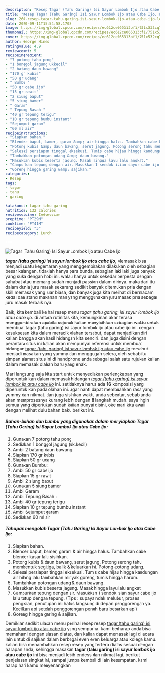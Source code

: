 ```yaml
---
description: "Resep Tagar (Tahu Garing) Isi Sayur Lombok Ijo atau Cabe Ijo, Lezat Sekali"
title: "Resep Tagar (Tahu Garing) Isi Sayur Lombok Ijo atau Cabe Ijo, Lezat Sekali"
slug: 266-resep-tagar-tahu-garing-isi-sayur-lombok-ijo-atau-cabe-ijo-lezat-sekali
date: 2020-09-11T15:54:58.170Z
image: https://img-global.cpcdn.com/recipes/ec612ce065313bf1/751x532cq70/tagar-tahu-garing-isi-sayur-lombok-ijo-atau-cabe-ijo-foto-resep-utama.jpg
thumbnail: https://img-global.cpcdn.com/recipes/ec612ce065313bf1/751x532cq70/tagar-tahu-garing-isi-sayur-lombok-ijo-atau-cabe-ijo-foto-resep-utama.jpg
cover: https://img-global.cpcdn.com/recipes/ec612ce065313bf1/751x532cq70/tagar-tahu-garing-isi-sayur-lombok-ijo-atau-cabe-ijo-foto-resep-utama.jpg
author: George Hines
ratingvalue: 4.9
reviewcount: 5
recipeingredient:
- "7 potong tahu pong"
- "1 bonggol jagung ukkecil"
- "2 batang daun bawang"
- "170 gr kubis"
- "50 gr udang"
- " Bumbu "
- "50 gr cabe ijo"
- "15 gr rawit"
- "2 siung baput"
- "5 siung bamer"
- " Garam"
- " Tepung Basah "
- "40 gr tepung terigu"
- "10 gr tepung bumbu instant"
- "Sejumput garam"
- "60 ml air"
recipeinstructions:
- "Siapkan bahan."
- "Blender baput, bamer, garam &amp; air hingga halus. Tambahkan cabe blender kasar lalu sisihkan."
- "Potong kubis &amp; daun bawang, serut jagung. Potong serong tahu membentuk segitiga, balik &amp; keluarkan isi. Potong-potong udang."
- "Selesai persiapan tinggal eksekusi. Tumis cabe hijau hingga kandungan air hilang lalu tambahkan minyak goreng, tumis hingga harum."
- "Tambahkan potongan udang &amp; daun bawang."
- "Masukkan kubis beserta jagung. Masak hingga layu lalu angkat."
- "Campurkan tepung dengan air. Masukkan 1 sendok isian sayur cabe ijo lalu tutup dengan tepung. (Tips : supaya ndak melubur, proses pengisian, penutupan ini hatus langsung di depan penggorengan ya. Kecilkan api setelah penggorengan penuh baru besarkan api)"
- "Goreng hingga garing &amp; sajikan."
categories:
- Resep
tags:
- tagar
- tahu
- garing

katakunci: tagar tahu garing 
nutrition: 132 calories
recipecuisine: Indonesian
preptime: "PT29M"
cooktime: "PT41M"
recipeyield: "3"
recipecategory: Lunch

---
```



![Tagar (Tahu Garing) Isi Sayur Lombok Ijo atau Cabe Ijo](https://img-global.cpcdn.com/recipes/ec612ce065313bf1/751x532cq70/tagar-tahu-garing-isi-sayur-lombok-ijo-atau-cabe-ijo-foto-resep-utama.jpg)

<b><i>tagar (tahu garing) isi sayur lombok ijo atau cabe ijo</i></b>, Memasak bisa menjadi suatu kegemaran yang menggembirakan dilakukan oleh sebagian besar kalangan. tidaklah hanya para bunda, sebagian laki laki juga banyak yang suka dengan hobi ini. walau hanya untuk sekedar berpesta dengan sahabat atau memang sudah menjadi passion dalam dirinya. maka dari itu dalam dunia juru masak sekarang sedikit banyak ditemukan pria dengan skill memasak yang luar biasa, dan banyak juga kita melihat di bermacam kedai dan stand makanan mall yang menggunakan juru masak pria sebagai juru masak terbaik nya.

Baik, kita kembali ke hal resep menu <i>tagar (tahu garing) isi sayur lombok ijo atau cabe ijo</i>. di antara rutinitas kita, kemungkinan akan terasa menggembirakan apabila sejenak kalian menyisihkan sebagian waktu untuk membuat tagar (tahu garing) isi sayur lombok ijo atau cabe ijo ini. dengan kesuksesan kita dalam meracik olahan tersebut, dapat menjadikan diri kalian bangga akan hasil hidangan kita sendiri. dan juga disini dengan perantara situs ini kalian akan mempunyai referensi untuk membuat hidangan <u>tagar (tahu garing) isi sayur lombok ijo atau cabe ijo</u> tersebut menjadi masakan yang yummy dan menggugah selera, oleh sebab itu simpan alamat situs ini di handphone anda sebagai salah satu rujukan kalian dalam memasak olahan baru yang enak.




Mari langsung saja kita start untuk menyediakan perlengkapan yang diperuntuk kan dalam memasak hidangan <u><i>tagar (tahu garing) isi sayur lombok ijo atau cabe ijo</i></u> ini. setidaknya harus ada <b>16</b> komposisi yang diperuntuk kan pada olahan ini. agar nanti dapat membuahkan rasa yang yummy dan nikmat. dan juga sisihkan waktu anda sebentar, sebab anda akan memprosesnya kurang lebih dengan <b>8</b> langkah mudah. saya ingin semua yang diperlukan sudah kalian punyai disini, oke mari kita awali dengan melihat dulu bahan baku berikut ini.

<!--inarticleads1-->

##### Bahan-bahan dan bumbu yang digunakan dalam menyiapkan Tagar (Tahu Garing) Isi Sayur Lombok Ijo atau Cabe Ijo:

1. Gunakan 7 potong tahu pong
1. Sediakan 1 bonggol jagung (uk.kecil)
1. Ambil 2 batang daun bawang
1. Siapkan 170 gr kubis
1. Siapkan 50 gr udang
1. Gunakan  Bumbu :
1. Ambil 50 gr cabe ijo
1. Siapkan 15 gr rawit
1. Ambil 2 siung baput
1. Gunakan 5 siung bamer
1. Ambil  Garam
1. Ambil  Tepung Basah :
1. Ambil 40 gr tepung terigu
1. Siapkan 10 gr tepung bumbu instant
1. Ambil Sejumput garam
1. Sediakan 60 ml air




<!--inarticleads2-->

##### Tahapan mengolah Tagar (Tahu Garing) Isi Sayur Lombok Ijo atau Cabe Ijo:

1. Siapkan bahan.
1. Blender baput, bamer, garam &amp; air hingga halus. Tambahkan cabe blender kasar lalu sisihkan.
1. Potong kubis &amp; daun bawang, serut jagung. Potong serong tahu membentuk segitiga, balik &amp; keluarkan isi. Potong-potong udang.
1. Selesai persiapan tinggal eksekusi. Tumis cabe hijau hingga kandungan air hilang lalu tambahkan minyak goreng, tumis hingga harum.
1. Tambahkan potongan udang &amp; daun bawang.
1. Masukkan kubis beserta jagung. Masak hingga layu lalu angkat.
1. Campurkan tepung dengan air. Masukkan 1 sendok isian sayur cabe ijo lalu tutup dengan tepung. (Tips : supaya ndak melubur, proses pengisian, penutupan ini hatus langsung di depan penggorengan ya. Kecilkan api setelah penggorengan penuh baru besarkan api)
1. Goreng hingga garing &amp; sajikan.




Demikian sedikit ulasan menu perihal resep resep <u>tagar (tahu garing) isi sayur lombok ijo atau cabe ijo</u> yang sempurna. kami berharap anda bisa memahami dengan ulasan diatas, dan kalian dapat memasak lagi di acara lain untuk di sajikan dalam berbagai even even keluarga atau kolega kamu. kalian bisa menambahkan resep resep yang tertera diatas sesuai dengan harapan anda, sehingga masakan <b>tagar (tahu garing) isi sayur lombok ijo atau cabe ijo</b> ini bisa menjadi lebih endess dan nikmat lagi. berikut penjelasan singkat ini, sampai jumpa kembali di lain kesempatan. kami harap hari kamu menyenangkan.
